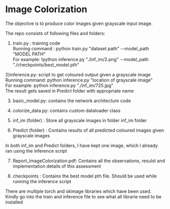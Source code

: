 # Image Colorization
The objective is to produce color images given grayscale input image. 
  

The repo consists of following files and folders:    
1) train.py : training code    
Running command : python train.py "dataset path" --model_path "MODEL PATH"  
For example: !python inference.py "./inf_im/2.png" --model_path "./checkpoints/best_model.pth"   

2)inference.py: script to get coloured output given a grayscale image     
Running command: python inference.py "location of grayscale image"  
For example: python inference.py "./inf_im/725.jpg"    
The result gets saved in Predict folder with appropriate name

3) basic_model.py: contains the network architecture code    
 
4) colorize_data.py: contains custom dataloader class     

5) inf_im (folder) : Store all grayscale images in folder inf_im folder  

6) Predict (folder) : Contains results of all predicted coloured images given grayscale images    

In both inf_im and Predict folders, I have kept one image, which I already ran using the inference script  

7) Report_ImageColorization.pdf: Contains all the observations, resulst and implementation details of this assessment    

8) checkpoints : Contains the best model pth file. Should be used while running the inference script   

There are multiple torch and skimage libraries which have been used. Kindly go into the train and inference file to see what all librarie need to be installed

